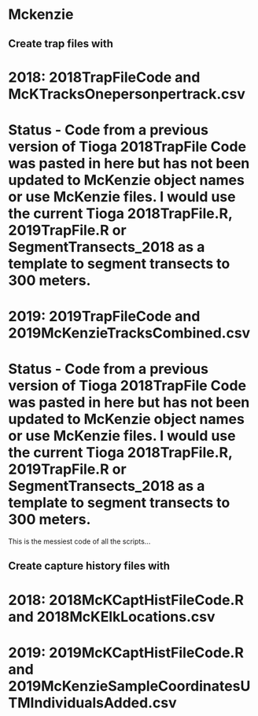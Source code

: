 # Mckenzie
## Create trap files with 
# 2018: 2018TrapFileCode and McKTracksOnepersonpertrack.csv
# Status - Code from a previous version of Tioga 2018TrapFile Code was pasted in here but has not been updated to McKenzie object names or use McKenzie files. I would use the current Tioga 2018TrapFile.R, 2019TrapFile.R or SegmentTransects_2018 as a template to segment transects to 300 meters.

# 2019: 2019TrapFileCode and 2019McKenzieTracksCombined.csv
# Status - Code from a previous version of Tioga 2018TrapFile Code was pasted in here but has not been updated to McKenzie object names or use McKenzie files. I would use the current Tioga 2018TrapFile.R, 2019TrapFile.R or SegmentTransects_2018 as a template to segment transects to 300 meters.
This is the messiest code of all the scripts...

## Create capture history files with 
# 2018: 2018McKCaptHistFileCode.R and 2018McKElkLocations.csv
# 2019: 2019McKCaptHistFileCode.R and 2019McKenzieSampleCoordinatesUTMIndividualsAdded.csv

